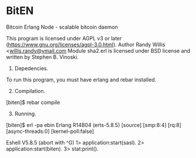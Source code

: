 BitEN
=====

Bitcoin Erlang Node - scalable bitcoin daemon

This program is licensed under AGPL v3 or later (https://www.gnu.org/licenses/agpl-3.0.html).
Author Randy Willis <willis.randy@ymail.com
Module sha2.erl is licensed under BSD license and written by Stephen B. Vinoski.

1. Depedencies.

To run this program, you must have erlang and rebar installed.


2. Compilation.

[biten]$ rebar compile


3. Running.

[biten]$ erl -pa ebin
Erlang R14B04 (erts-5.8.5) [source] [smp:8:4] [rq:8] [async-threads:0] [kernel-poll:false]

Eshell V5.8.5  (abort with ^G)
1> application:start(sasl).
<skip>
2> application:start(biten).
<skip>
3> stat:print().
